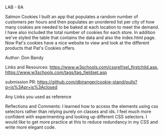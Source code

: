 LAB - 6A

Salmon Cookies
I built an app that populates a random number of customers per hours and then populates an unordered list per city of how many cookies are needed to be baked at each location to meet the demand.  I have also included the total number of cookies for each store. In addition we've styled the table that contains the data and also the index.html page.  Now Pat's cookies have a nice website to view and look at the different products that Pat's Cookies offers.  

Author: Don Bandy

Links and Resources: 
https://www.w3schools.com/cssref/sel_firstchild.asp, 
https://www.w3schools.com/tags/tag_fieldset.asp

submission PR: 
https://github.com/dbjranger/cookie-stand/pulls?q=is%3Apr+is%3Aclosed


Any Links you used as reference

Reflections and Comments:
I learned how to access the elements using css selectors rather than relying purely on classes and ids.  I feel much more confident with experimenting and looking up different CSS selectors.  I would like to get more practice at this to reduce redundancy in my CSS and write more elegant code. 